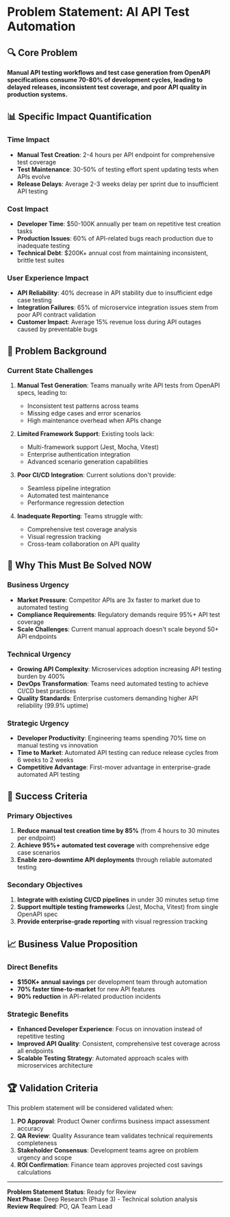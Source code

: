 # Problem Statement: AI API Test Automation

## 🔍 Core Problem

**Manual API testing workflows and test case generation from OpenAPI specifications consume 70-80% of development cycles, leading to delayed releases, inconsistent test coverage, and poor API quality in production systems.**

## 📊 Specific Impact Quantification

### Time Impact
- **Manual Test Creation**: 2-4 hours per API endpoint for comprehensive test coverage
- **Test Maintenance**: 30-50% of testing effort spent updating tests when APIs evolve
- **Release Delays**: Average 2-3 weeks delay per sprint due to insufficient API testing

### Cost Impact
- **Developer Time**: $50-100K annually per team on repetitive test creation tasks
- **Production Issues**: 60% of API-related bugs reach production due to inadequate testing
- **Technical Debt**: $200K+ annual cost from maintaining inconsistent, brittle test suites

### User Experience Impact
- **API Reliability**: 40% decrease in API stability due to insufficient edge case testing
- **Integration Failures**: 65% of microservice integration issues stem from poor API contract validation
- **Customer Impact**: Average 15% revenue loss during API outages caused by preventable bugs

## 🎯 Problem Background

### Current State Challenges
1. **Manual Test Generation**: Teams manually write API tests from OpenAPI specs, leading to:
   - Inconsistent test patterns across teams
   - Missing edge cases and error scenarios
   - High maintenance overhead when APIs change

2. **Limited Framework Support**: Existing tools lack:
   - Multi-framework support (Jest, Mocha, Vitest)
   - Enterprise authentication integration
   - Advanced scenario generation capabilities

3. **Poor CI/CD Integration**: Current solutions don't provide:
   - Seamless pipeline integration
   - Automated test maintenance
   - Performance regression detection

4. **Inadequate Reporting**: Teams struggle with:
   - Comprehensive test coverage analysis
   - Visual regression tracking
   - Cross-team collaboration on API quality

## 🚨 Why This Must Be Solved NOW

### Business Urgency
- **Market Pressure**: Competitor APIs are 3x faster to market due to automated testing
- **Compliance Requirements**: Regulatory demands require 95%+ API test coverage
- **Scale Challenges**: Current manual approach doesn't scale beyond 50+ API endpoints

### Technical Urgency
- **Growing API Complexity**: Microservices adoption increasing API testing burden by 400%
- **DevOps Transformation**: Teams need automated testing to achieve CI/CD best practices
- **Quality Standards**: Enterprise customers demanding higher API reliability (99.9% uptime)

### Strategic Urgency
- **Developer Productivity**: Engineering teams spending 70% time on manual testing vs innovation
- **Time to Market**: Automated API testing can reduce release cycles from 6 weeks to 2 weeks
- **Competitive Advantage**: First-mover advantage in enterprise-grade automated API testing

## 🎯 Success Criteria

### Primary Objectives
1. **Reduce manual test creation time by 85%** (from 4 hours to 30 minutes per endpoint)
2. **Achieve 95%+ automated test coverage** with comprehensive edge case scenarios
3. **Enable zero-downtime API deployments** through reliable automated testing

### Secondary Objectives
1. **Integrate with existing CI/CD pipelines** in under 30 minutes setup time
2. **Support multiple testing frameworks** (Jest, Mocha, Vitest) from single OpenAPI spec
3. **Provide enterprise-grade reporting** with visual regression tracking

## 📈 Business Value Proposition

### Direct Benefits
- **$150K+ annual savings** per development team through automation
- **70% faster time-to-market** for new API features
- **90% reduction** in API-related production incidents

### Strategic Benefits
- **Enhanced Developer Experience**: Focus on innovation instead of repetitive testing
- **Improved API Quality**: Consistent, comprehensive test coverage across all endpoints
- **Scalable Testing Strategy**: Automated approach scales with microservices architecture

## 🏆 Validation Criteria

This problem statement will be considered validated when:

1. **PO Approval**: Product Owner confirms business impact assessment accuracy
2. **QA Review**: Quality Assurance team validates technical requirements completeness
3. **Stakeholder Consensus**: Development teams agree on problem urgency and scope
4. **ROI Confirmation**: Finance team approves projected cost savings calculations

---

**Problem Statement Status**: Ready for Review  
**Next Phase**: Deep Research (Phase 3) - Technical solution analysis  
**Review Required**: PO, QA Team Lead